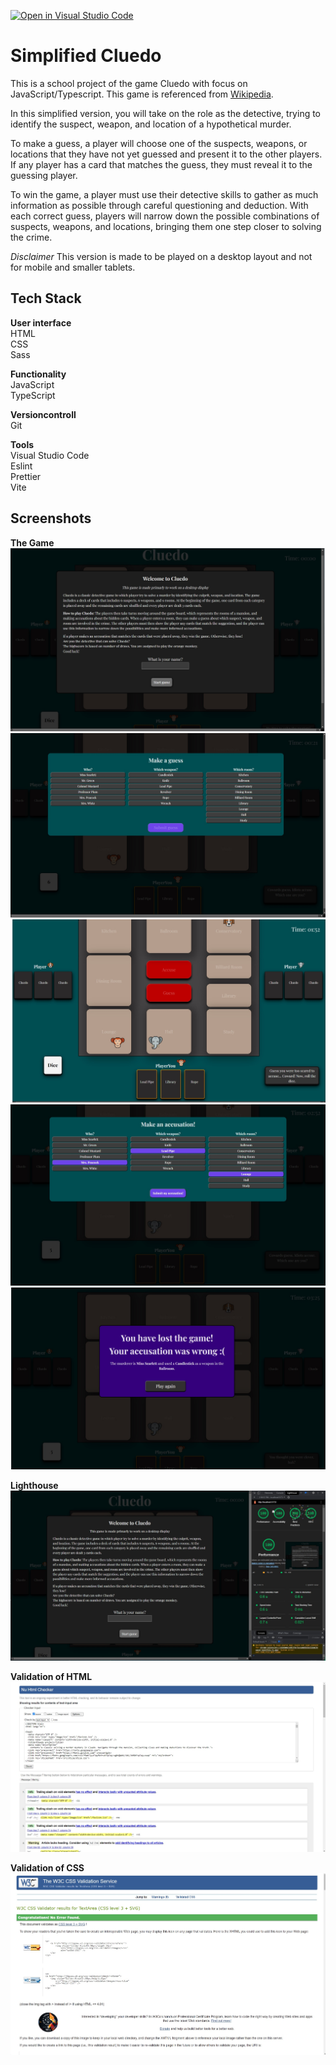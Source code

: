 [![Open in Visual Studio Code](https://classroom.github.com/assets/open-in-vscode-c66648af7eb3fe8bc4f294546bfd86ef473780cde1dea487d3c4ff354943c9ae.svg)](https://classroom.github.com/online_ide?assignment_repo_id=9553152&assignment_repo_type=AssignmentRepo)

# Simplified Cluedo

This is a school project of the game Cluedo with focus on JavaScript/Typescript. This game is referenced from [Wikipedia](https://sv.wikipedia.org/wiki/Cluedo).

In this simplified version, you will take on the role as the detective, trying to identify the suspect, weapon, and location of a hypothetical murder.

To make a guess, a player will choose one of the suspects, weapons, or locations that they have not yet guessed and present it to the other players. If any player has a card that matches the guess, they must reveal it to the guessing player.

To win the game, a player must use their detective skills to gather as much information as possible through careful questioning and deduction. With each correct guess, players will narrow down the possible combinations of suspects, weapons, and locations, bringing them one step closer to solving the crime.

_Disclaimer_ This version is made to be played on a desktop layout and not for mobile and smaller tablets.

## Tech Stack

**User interface**<br> HTML <br> CSS<br> Sass

**Functionality**<br> JavaScript<br> TypeScript

**Versioncontroll**<br> Git

**Tools** <br> Visual Studio Code <br> Eslint<br> Prettier <br> Vite

## Screenshots

**The Game** ![App Screenshot](./public/cluedo-printscreen1.jpg) <br/> ![App Screenshot](./public/cluedo-printscreen2.jpg) <br/> ![App Screenshot](./public/cluedo-printscreen3.jpg) <br/> ![App Screenshot](./public/cluedo-printscreen4.jpg) <br/> ![App Screenshot](./public/cluedo-printscreen5.jpg)

**Lighthouse** ![App Screenshot](./reports/chrome-lighthouse-cluedo.jpg)

**Validation of HTML** ![App Screenshot](./reports/cluedo-validation-html.jpg)

**Validation of CSS** ![App Screenshot](./reports/cluedo-validaiton-css.jpg)
